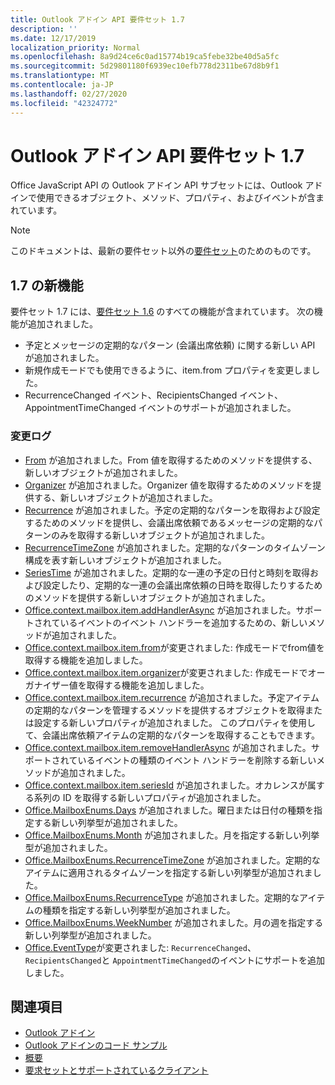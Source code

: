 ```yaml
---
title: Outlook アドイン API 要件セット 1.7
description: ''
ms.date: 12/17/2019
localization_priority: Normal
ms.openlocfilehash: 8a9d24ce6c0ad15774b19ca5febe32be40d5a5fc
ms.sourcegitcommit: 5d29801180f6939ec10efb778d2311be67d8b9f1
ms.translationtype: MT
ms.contentlocale: ja-JP
ms.lasthandoff: 02/27/2020
ms.locfileid: "42324772"
---
```

# <a name="outlook-add-in-api-requirement-set-17"></a>Outlook アドイン API 要件セット 1.7

Office JavaScript API の Outlook アドイン API サブセットには、Outlook アドインで使用できるオブジェクト、メソッド、プロパティ、およびイベントが含まれています。

> [!NOTE]
> このドキュメントは、最新の要件セット以外の[要件セット](/office/dev/add-ins/reference/requirement-sets/outlook-api-requirement-sets)のためのものです。

## <a name="whats-new-in-17"></a>1.7 の新機能

要件セット 1.7 には、[要件セット 1.6](../requirement-set-1.6/outlook-requirement-set-1.6.md) のすべての機能が含まれています。 次の機能が追加されました。

- 予定とメッセージの定期的なパターン (会議出席依頼) に関する新しい API が追加されました。
- 新規作成モードでも使用できるように、item.from プロパティを変更しました。
- RecurrenceChanged イベント、RecipientsChanged イベント、AppointmentTimeChanged イベントのサポートが追加されました。

### <a name="change-log"></a>変更ログ

- [From](/javascript/api/outlook/office.from?view=outlook-js-1.7) が追加されました。From 値を取得するためのメソッドを提供する、新しいオブジェクトが追加されました。
- [Organizer](/javascript/api/outlook/office.organizer?view=outlook-js-1.7) が追加されました。Organizer 値を取得するためのメソッドを提供する、新しいオブジェクトが追加されました。
- [Recurrence](/javascript/api/outlook/office.recurrence?view=outlook-js-1.7) が追加されました。予定の定期的なパターンを取得および設定するためのメソッドを提供し、会議出席依頼であるメッセージの定期的なパターンのみを取得する新しいオブジェクトが追加されました。
- [RecurrenceTimeZone](/javascript/api/outlook/office.recurrencetimezone?view=outlook-js-1.7) が追加されました。定期的なパターンのタイムゾーン構成を表す新しいオブジェクトが追加されました。
- [SeriesTime](/javascript/api/outlook/office.seriestime?view=outlook-js-1.7) が追加されました。定期的な一連の予定の日付と時刻を取得および設定したり、定期的な一連の会議出席依頼の日時を取得したりするためのメソッドを提供する新しいオブジェクトが追加されました。
- [Office.context.mailbox.item.addHandlerAsync](office.context.mailbox.item.md#methods) が追加されました。サポートされているイベントのイベント ハンドラーを追加するための、新しいメソッドが追加されました。
- [Office.context.mailbox.item.from](office.context.mailbox.item.md#properties)が変更されました: 作成モードでfrom値を取得する機能を追加しました。
- [Office.context.mailbox.item.organizer](office.context.mailbox.item.md#properties)が変更されました: 作成モードでオーガナイザー値を取得する機能を追加しました。
- [Office.context.mailbox.item.recurrence](office.context.mailbox.item.md#properties) が追加されました。予定アイテムの定期的なパターンを管理するメソッドを提供するオブジェクトを取得または設定する新しいプロパティが追加されました。 このプロパティを使用して、会議出席依頼アイテムの定期的なパターンを取得することもできます。
- [Office.context.mailbox.item.removeHandlerAsync](office.context.mailbox.item.md#methods) が追加されました。サポートされているイベントの種類のイベント ハンドラーを削除する新しいメソッドが追加されました。
- [Office.context.mailbox.item.seriesId](office.context.mailbox.item.md#properties) が追加されました。オカレンスが属する系列の ID を取得する新しいプロパティが追加されました。
- [Office.MailboxEnums.Days](/javascript/api/outlook/office.mailboxenums.days?view=outlook-js-1.7) が追加されました。曜日または日付の種類を指定する新しい列挙型が追加されました。
- [Office.MailboxEnums.Month](/javascript/api/outlook/office.mailboxenums.month?view=outlook-js-1.7) が追加されました。月を指定する新しい列挙型が追加されました。
- [Office.MailboxEnums.RecurrenceTimeZone](/javascript/api/outlook/office.mailboxenums.recurrencetimezone?view=outlook-js-1.7) が追加されました。定期的なアイテムに適用されるタイムゾーンを指定する新しい列挙型が追加されました。
- [Office.MailboxEnums.RecurrenceType](/javascript/api/outlook/office.mailboxenums.recurrencetype?view=outlook-js-1.7) が追加されました。定期的なアイテムの種類を指定する新しい列挙型が追加されました。
- [Office.MailboxEnums.WeekNumber](/javascript/api/outlook/office.mailboxenums.weeknumber?view=outlook-js-1.7) が追加されました。月の週を指定する新しい列挙型が追加されました。
- [Office.EventType](/javascript/api/office/office.eventtype)が変更されました: `RecurrenceChanged`、 `RecipientsChanged`と `AppointmentTimeChanged`のイベントにサポートを追加しました。

## <a name="see-also"></a>関連項目

- [Outlook アドイン](../../../outlook/outlook-add-ins-overview.md)
- [Outlook アドインのコード サンプル](https://developer.microsoft.com/outlook/gallery/?filterBy=Outlook,Samples,Add-ins)
- [概要](../../../quickstarts/outlook-quickstart.md)
- [要求セットとサポートされているクライアント](../../requirement-sets/outlook-api-requirement-sets.md)
